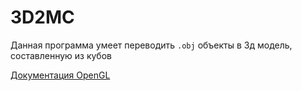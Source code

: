# 3D2MC

Данная программа умеет переводить `.obj` объекты в 3д модель, составленную из кубов

[Документация OpenGL](https://docs.gl/)
